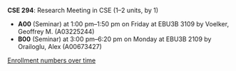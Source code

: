 **CSE 294**: Research Meeting in CSE (1–2 units, by 1)

- **A00** (Seminar) at 1:00 pm–1:50 pm on Friday at EBU3B 3109 by Voelker, Geoffrey M. (A03225244)
- **B00** (Seminar) at 3:00 pm–6:20 pm on Monday at EBU3B 2109 by Orailoglu, Alex (A00673427)

[Enrollment numbers over time](./CSE294.tsv)
